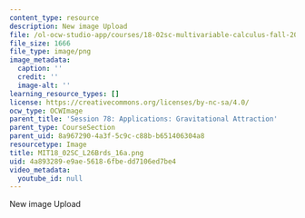 ```yaml
---
content_type: resource
description: New image Upload
file: /ol-ocw-studio-app/courses/18-02sc-multivariable-calculus-fall-2010/4a893289e9ae56186fbedd7106ed7be4_MIT18_02SC_L26Brds_16a.png
file_size: 1666
file_type: image/png
image_metadata:
  caption: ''
  credit: ''
  image-alt: ''
learning_resource_types: []
license: https://creativecommons.org/licenses/by-nc-sa/4.0/
ocw_type: OCWImage
parent_title: 'Session 78: Applications: Gravitational Attraction'
parent_type: CourseSection
parent_uid: 8a967290-4a3f-5c9c-c88b-b651406304a8
resourcetype: Image
title: MIT18_02SC_L26Brds_16a.png
uid: 4a893289-e9ae-5618-6fbe-dd7106ed7be4
video_metadata:
  youtube_id: null
---
```

New image Upload